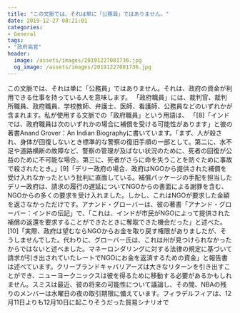 ```yaml
---
title: "この文脈では、それは単に「公務員」ではありません。"
date: 2019-12-27 08:21:01
categories:
- General
tags:
- "政府高官"
header:
  image: /assets/images/20191227081736.jpg
  og_image: /assets/images/20191227081736.jpg
---
```


この文脈では、それは単に「公務員」ではありません。それは、政府の資金が利用できる仕事を持っている人を意味します。 「政府職員」には、裁判官、裁判所職員、政府職員、学校教師、弁護士、医師、看護師、公務員などのいずれかが含まれます。私が使用する文脈での「政府職員」という用語は、 「[8]「インドでは、政府職員は次のいずれかの場合に補償を受ける可能性があります」と彼の著書Anand Grover：An Indian Biographyに書いています。「まず、人が殺され、身体が回復しないとき標準的な警察の復旧手順の一部として。第二に、水不足や道路横断の故障など、警察の管理が及ばない状況のために、死者の回復が公益のために不可能な場合。第三に、死者がさらに命を失うことを防ぐために事故で殺されたとき。」[9]「デリー政府の場合、政府はNGOから提供された補償を受け入れなかったという批判に直面している。補償パッケージの手配を担当したデリー政府は、請求の履行の遅延についてNGOからの書面による謝罪を含む、NGOからの多くの要求を受け入れました。しかし、これはNGOが要求した金額を返さなかっただけです。アナンド・グローバーは、彼の著書「アナンド・グローバー：インドの伝記」で、「これは、インドが市民がNGOによって提供された補償の返還を要求することができたときに奪取できた機会だった」と述べた。 [10]「実際、政府は望むならNGOからお金を取り戻す権限がありましたが、そうしませんでした。代わりに、グローバー氏は、これは州が見つけられなかったからではないと述べました。マネーロンダリングに対する法律の規定に基づいて請求が引き出されていたレートでNGOにお金を返済するための資金」と報告書は述べています。クリーブランドキャバリアーズは大きなリターンを引き出すことができ、ニューヨークニックスは彼を得るために移動する必要があるかもしれません。スミスは最近、彼の将来の可能性について議論し、その間、NBAの残りのメンバーは水曜日の夜の取引期限に備えています。フィラデルフィアは、12月11日よりも12月10日に起こりそうだった貿易シナリオで
